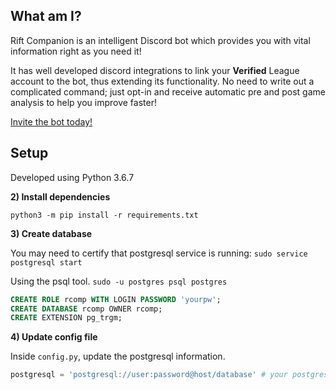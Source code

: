 ## What am I?

Rift Companion is an intelligent Discord bot which provides you with vital information right as you need it!

It has well developed discord integrations to link your **Verified** League account to the bot, thus extending its functionality. No need to write out a complicated command; just opt-in and receive automatic pre and post game analysis to help you improve faster!

[Invite the bot today!](https://discordapp.com/api/oauth2/authorize?client_id=521163284418789376&permissions=0&scope=bot)

## Setup

Developed using Python 3.6.7

**2) Install dependencies**

`python3 -m pip install -r requirements.txt`

**3) Create database**

You may need to certify that postgresql service is running:
`sudo service postgresql start`

Using the psql tool.
`sudo -u postgres psql postgres`
```sql
CREATE ROLE rcomp WITH LOGIN PASSWORD 'yourpw';
CREATE DATABASE rcomp OWNER rcomp;
CREATE EXTENSION pg_trgm;
```

**4) Update config file**

Inside `config.py`, update the postgresql information.
```py
postgresql = 'postgresql://user:password@host/database' # your postgresql info from above
```

